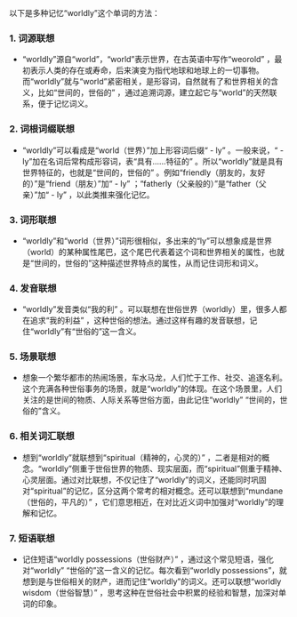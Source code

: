 以下是多种记忆“worldly”这个单词的方法：
### 1. 词源联想
 - “worldly”源自“world”，“world”表示世界，在古英语中写作“weorold” ，最初表示人类的存在或寿命，后来演变为指代地球和地球上的一切事物。而“worldly”就与“world”紧密相关，是形容词，自然就有了和世界相关的含义，比如“世间的，世俗的” ，通过追溯词源，建立起它与“world”的天然联系，便于记忆词义。

### 2. 词根词缀联想
 - “worldly”可以看成是“world（世界）”加上形容词后缀“ - ly” 。一般来说，“ - ly”加在名词后常构成形容词，表“具有……特征的” 。所以“worldly”就是具有世界特征的，也就是“世间的，世俗的” 。例如“friendly（朋友的，友好的）”是“friend（朋友）”加“ - ly” ；“fatherly（父亲般的）”是“father（父亲）”加“ - ly” ，以此类推来强化记忆。

### 3. 词形联想
 - “worldly”和“world（世界）”词形很相似，多出来的“ly”可以想象成是世界（world）的某种属性尾巴，这个尾巴代表着这个词和世界相关的属性，也就是“世间的，世俗的”这种描述世界特点的属性，从而记住词形和词义。

### 4. 发音联想
 - “worldly”发音类似“我的利” 。可以联想在世俗世界（worldly）里，很多人都在追求“我的利益” ，这种世俗的想法。通过这样有趣的发音联想，记住“worldly”有“世俗的”这一含义。

### 5. 场景联想
 - 想象一个繁华都市的热闹场景，车水马龙，人们忙于工作、社交、追逐名利。这个充满各种世俗事务的场景，就是“worldly”的体现。在这个场景里，人们关注的是世间的物质、人际关系等世俗方面，由此记住“worldly” “世间的，世俗的”含义。

### 6. 相关词汇联想
 - 想到“worldly”就联想到“spiritual（精神的，心灵的）” ，二者是相对的概念。“worldly”侧重于世俗世界的物质、现实层面，而“spiritual”侧重于精神、心灵层面。通过对比联想，不仅记住了“worldly”的词义，还能同时巩固对“spiritual”的记忆，区分这两个常考的相对概念。还可以联想到“mundane（世俗的，平凡的）” ，它们意思相近，在对比近义词中加强对“worldly”的理解和记忆。

### 7. 短语联想
 - 记住短语“worldly possessions（世俗财产）” ，通过这个常见短语，强化对“worldly” “世俗的”这一含义的记忆。每次看到“worldly possessions”，就想到是与世俗相关的财产，进而记住“worldly”的词义。还可以联想“worldly wisdom（世俗智慧）” ，思考这种在世俗社会中积累的经验和智慧，加深对单词的印象。 